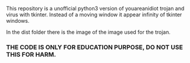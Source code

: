 This repository is a unofficial python3 version of youareanidiot trojan and virus with tkinter. Instead of a moving window it appear infinity of tkinter windows.

In the dist folder there is the image of the image used for the trojan.

### THE CODE IS ONLY FOR EDUCATION PURPOSE, DO NOT USE THIS FOR HARM.

